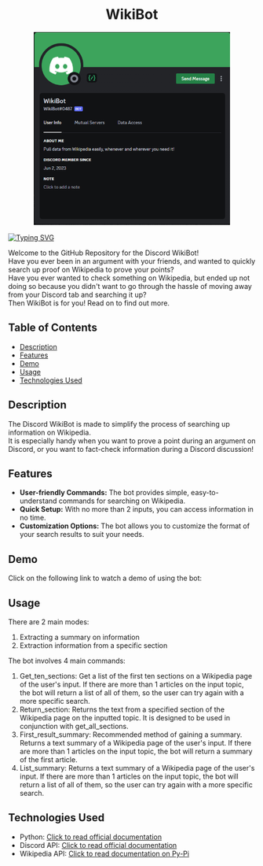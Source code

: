 <div align="center">
  <h1 style="text-align: center;">WikiBot</h1>
</div>

<p align="center">
  <img src="https://github.com/Yoda-Flash/wikibot/blob/main/discord-profile-image.png?raw=true" width="400" />
</p>

<a href="https://git.io/typing-svg"><img src="https://readme-typing-svg.demolab.com?font=Fira+Code&pause=1000&color=1DAE16&vCenter=true&multiline=true&random=false&width=435&height=100&lines=Easily+Extract+Bite-Sized+Wikipedia;Information+On+Discord!" alt="Typing SVG" /></a>

Welcome to the GitHub Repository for the Discord WikiBot! <br>
Have you ever been in an argument with your friends, and wanted to quickly search up proof on Wikipedia to prove your points? <br>
Have you ever wanted to check something on Wikipedia, but ended up not doing so because you didn't want to go through the hassle of moving away from your Discord tab and searching it up? <br>
Then WikiBot is for you! Read on to find out more. <br>

## Table of Contents

- [Description](#Description)
- [Features](#Features)
- [Demo](#Demo)
- [Usage](#Usage)
- [Technologies Used](#Technologies-Used)

## Description

The Discord WikiBot is made to simplify the process of searching up information on Wikipedia. <br>
It is especially handy when you want to prove a point during an argument on Discord, or you want to fact-check information during a Discord discussion! <br>

## Features

- **User-friendly Commands:** The bot provides simple, easy-to-understand commands for searching on Wikipedia.
- **Quick Setup:** With no more than 2 inputs, you can access information in no time.
- **Customization Options:** The bot allows you to customize the format of your search results to suit your needs.

## Demo
Click on the following link to watch a demo of using the bot:


## Usage
There are 2 main modes:
1. Extracting a summary on information 
2. Extraction information from a specific section

The bot involves 4 main commands:
1. Get_ten_sections: Get a list of the first ten sections on a Wikipedia page of the user's input. If there are more than 1 articles on the input topic, the bot will return a list of all of them, so the user can try again with a more specific search.
2. Return_section: Returns the text from a specified section of the Wikipedia page on the inputted topic. It is designed to be used in conjunction with get_all_sections.
3. First_result_summary: Recommended method of gaining a summary. Returns a text summary of a Wikipedia page of the user's input. If there are more than 1 articles on the input topic, the bot will return a summary of the first article.
4. List_summary: Returns a text summary of a Wikipedia page of the user's input. If there are more than 1 articles on the input topic, the bot will return a list of all of them, so the user can try again with a more specific search.

## Technologies Used
- Python: [Click to read official documentation](https://docs.python.org/3/)
- Discord API: [Click to read official documentation](https://discord.com/developers/docs/intro)
- Wikipedia API: [Click to read documentation on Py-Pi](https://pypi.org/project/Wikipedia-API/)
